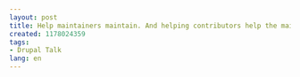 ```yaml
---
layout: post
title: Help maintainers maintain. And helping contributors help the maintainers.
created: 1178024359
tags:
- Drupal Talk
lang: en
---
```


